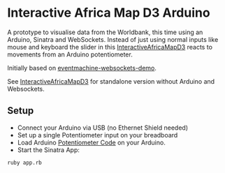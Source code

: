 Interactive Africa Map D3 Arduino
=============================

A prototype to visualise data from the Worldbank, this time using an Arduino, Sinatra and WebSockets. Instead of just using normal inputs like mouse and keyboard the slider in this [InteractiveAfricaMapD3](https://github.com/weidenfreak/InteractiveAfricaMapD3) reacts to movements from an Arduino potentiometer.

Initially based on [eventmachine-websockets-demo](https://github.com/stewart/eventmachine-websockets-demo).

See [InteractiveAfricaMapD3](https://github.com/weidenfreak/InteractiveAfricaMapD3) for standalone version without Arduino and Websockets.

Setup
------
* Connect your Arduino via USB (no Ethernet Shield needed)
* Set up a single Potentiometer input on your breadboard
* Load Arduino [Potentiometer Code](https://github.com/weidenfreak/InteractiveAfricaMapD3Arduino/blob/master/Arduino/Potentiometer/Potentiometer.ino) on your Arduino.
* Start the Sinatra App: 
```
ruby app.rb
```


